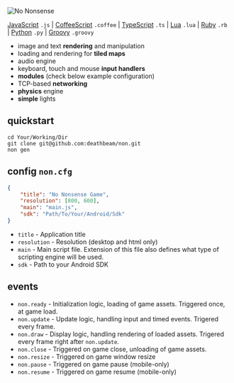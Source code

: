 ![No Nonsense](https://raw.githubusercontent.com/deathbeam/non/master/wrapper/gen/res/loading.png)

[JavaScript](http://www.ecmascript.org/) `.js` | [CoffeeScript](http://coffeescript.org/) `.coffee` | [TypeScript](http://typescriptlang.org/) `.ts` | [Lua](http://lua.org/) `.lua` | [Ruby](https://ruby-lang.org) `.rb` | [Python](https://python.org/) `.py` | [Groovy](http://groovy-lang.org/) `.groovy`

* image and text **rendering** and manipulation
* loading and rendering for **tiled maps**
* audio engine
* keyboard, touch and mouse **input handlers**
* **modules** (check below example configuration)
* TCP-based **networking**
* **physics** engine
* **simple** lights

## quickstart

```batch
cd Your/Working/Dir
git clone git@github.com:deathbeam/non.git
non gen
```

## config `non.cfg`

```json
{
    "title": "No Nonsense Game",
    "resolution": [800, 600],
    "main": "main.js",
    "sdk": "Path/To/Your/Android/Sdk"
}
```

* `title` - Application title
* `resolution` - Resolution (desktop and html only)
* `main` - Main script file. Extension of this file also defines what type of scripting engine will be used.
* `sdk` - Path to your Android SDK

## events

* `non.ready` - Initialization logic, loading of game assets. Triggered once, at game load.
* `non.update` - Update logic, handling input and timed events. Trigered every frame.
* `non.draw` - Display logic, handling rendering of loaded assets. Trigered every frame right after `non.update`.
* `non.close` - Triggered on game close, unloading of game assets.
* `non.resize` - Triggered on game window resize
* `non.pause` - Triggered on game pause (mobile-only)
* `non.resume` - Triggered on game resume (mobile-only)
